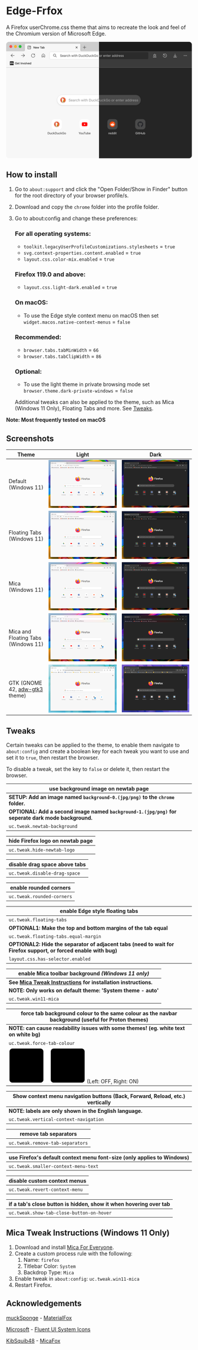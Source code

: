 # Edge-Frfox
A Firefox userChrome.css theme that aims to recreate the look and feel of the Chromium version of Microsoft Edge.

<!-- use <img> element to set a maximum width -->
<img src="screenshots/thumbnail.png" alt="thumbnail screenshot" title="Screenshot taken with macOS Monterey / Firefox Nightly 96.0a1 (2021-11-30)" width="800">

## How to install
1. Go to `about:support` and click the "Open Folder/Show in Finder" button for the root directory of your browser profile/s.
2. Download and copy the `chrome` folder into the profile folder.
3. Go to about:config and change these preferences:

   ### For all operating systems:
   * `toolkit.legacyUserProfileCustomizations.stylesheets` = `true`
   * `svg.context-properties.content.enabled` = `true`
   * `layout.css.color-mix.enabled` = `true`

   ### Firefox 119.0 and above:
   * `layout.css.light-dark.enabled` = `true`

   ### On macOS:
   * To use the Edge style context menu on macOS then set `widget.macos.native-context-menus` = `false`

   ### Recommended:
   * `browser.tabs.tabMinWidth` = `66`
   * `browser.tabs.tabClipWidth` = `86`

   ### Optional:
   * To use the light theme in private browsing mode set `browser.theme.dark-private-windows` = `false`

   Additional tweaks can also be applied to the theme, such as Mica (Windows 11 Only), Floating Tabs and more. See [Tweaks](#tweaks).

**Note: Most frequently tested on macOS**

## Screenshots
| Theme                               | Light                                   | Dark                                   |
| ----------------------------------- | --------------------------------------- | -------------------------------------- |
| Default (Windows 11)                | ![Light][s-l]                           | ![Dark][s-d]                           |
| Floating Tabs (Windows 11)          | ![Light, Floating Tabs][s-lf]           | ![Dark, Floating Tabs][s-df]           |
| Mica (Windows 11)                   | ![Light, Mica][s-lm]                    | ![Dark, Mica][s-dm]                    |
| Mica and Floating Tabs (Windows 11) | ![Light, Mica and Floating Tabs][s-lmf] | ![Dark, Mica and Floating Tabs][s-dmf] |
| GTK (GNOME 42, [adw-gtk3][1] theme) | ![Light, GTK][s-lgtk]                   | ![Dark, GTK][s-dgtk]                   |

## Tweaks
Certain tweaks can be applied to the theme, to enable them navigate to `about:config` and create a boolean key for each tweak you want to use and set it to `true`, then restart the browser.

To disable a tweak, set the key to `false` or delete it, then restart the browser.

| use background image on newtab page                                                                |
| -------------------------------------------------------------------------------------------------- |
| **SETUP: Add an image named `background-0.(jpg/png)` to the `chrome` folder.**                     |
| **OPTIONAL: Add a second image named `background-1.(jpg/png)` for seperate dark mode background.** |
| `uc.tweak.newtab-background`                                                                       |

| hide Firefox logo on newtab page |
| -------------------------------- |
| `uc.tweak.hide-newtab-logo`      |

| disable drag space above tabs |
| ----------------------------- |
| `uc.tweak.disable-drag-space` |

| enable rounded corners     |
| -------------------------- |
| `uc.tweak.rounded-corners` |

| enable Edge style floating tabs                                                                                  |
| ---------------------------------------------------------------------------------------------------------------- |
| `uc.tweak.floating-tabs`                                                                                         |
| **OPTIONAL1: Make the top and bottom margins of the tab equal**                                                  |
| `uc.tweak.floating-tabs.equal-margin`                                                                            |
| **OPTIONAL2: Hide the separator of adjacent tabs (need to wait for Firefox support, or forced enable with bug)** |
| `layout.css.has-selector.enabled`                                                                                |

| enable Mica toolbar background *(Windows 11 only)*                  |
| ------------------------------------------------------------------- |
| **See [Mica Tweak Instructions][3] for installation instructions.** |
| **NOTE: Only works on default theme: 'System theme - auto'**        |
| `uc.tweak.win11-mica`                                               |

| force tab background colour to the same colour as the navbar background (useful for Proton themes) |
| -------------------------------------------------------------------------------------------------- |
| **NOTE: can cause readability issues with some themes! (eg. white text on white bg)**              |
| `uc.tweak.force-tab-colour`                                                                        |
| ![force tab colour example](screenshots/force-tab-colour.svg) (Left: OFF, Right: ON)               |

| Show context menu navigation buttons (Back, Forward, Reload, etc.) vertically |
| ----------------------------------------------------------------------------- |
| **NOTE: labels are only shown in the English language.**                      |
| `uc.tweak.vertical-context-navigation`                                        |

| remove tab separators            |
| -------------------------------- |
| `uc.tweak.remove-tab-separators` |

| use Firefox's default context menu font-size (only applies to Windows) |
| ---------------------------------------------------------------------- |
| `uc.tweak.smaller-context-menu-text`                                   |

| disable custom context menus   |
| ------------------------------ |
| `uc.tweak.revert-context-menu` |

| if a tab's close button is hidden, show it when hovering over tab |
| ----------------------------------------------------------------- |
| `uc.tweak.show-tab-close-button-on-hover`                         |

## Mica Tweak Instructions (Windows 11 Only)
1. Download and install [Mica For Everyone][2].
2. Create a custom process rule with the following:
   1. Name: `firefox`
   2. Titlebar Color: `System`
   3. Backdrop Type: `Mica`
3. Enable tweak in `about:config`: `uc.tweak.win11-mica`
4. Restart Firefox.

## Acknowledgements
[muckSponge](https://github.com/muckSponge) - [MaterialFox](https://github.com/muckSponge/MaterialFox)

[Microsoft](https://github.com/microsoft) - [Fluent UI System Icons](https://github.com/microsoft/fluentui-system-icons)

[KibSquib48](https://github.com/KibSquib48) - [MicaFox](https://github.com/KibSquib48/MicaFox)

<!-- links -->
[1]: https://github.com/lassekongo83/adw-gtk3
[2]: https://github.com/MicaForEveryone/MicaForEveryone
[3]: #mica-tweak-instructions-windows-11-only

<!-- light mode screenshot links -->
[s-l]: screenshots/light.png
[s-lf]: screenshots/light-floating-tabs.png
[s-lm]: screenshots/light-mica.png
[s-lmf]: screenshots/light-mica-floating-tabs.png
[s-lgtk]: screenshots/gtk-light.png

<!-- dark mode screenshot links -->
[s-d]: screenshots/dark.png
[s-df]: screenshots/dark-floating-tabs.png
[s-dm]: screenshots/dark-mica.png
[s-dmf]: screenshots/dark-mica-floating-tabs.png
[s-dgtk]: screenshots/gtk-dark.png
